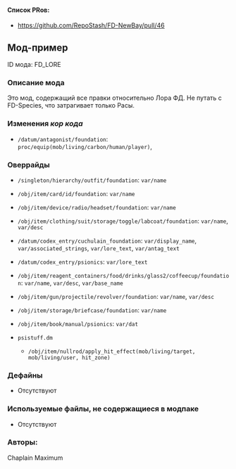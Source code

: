 
#### Список PRов:

- https://github.com/RepoStash/FD-NewBay/pull/46
<!--
  Ссылки на PRы, связанные с модом:
  - Создание
  - Большие изменения
-->

<!-- Название мода. Не важно на русском или на английском. -->
## Мод-пример

ID мода: FD_LORE
<!--
  Название модпака прописными буквами, СОЕДИНЁННЫМИ_ПОДЧЁРКИВАНИЕМ,
  которое ты будешь использовать для обозначения файлов.
-->

### Описание мода

Это мод, содержащий все правки относительно Лора ФД. Не путать с FD-Species, что затрагивает только Расы.
<!--
  Что он делает, что добавляет: что, куда, зачем и почему - всё здесь.
  А также любая полезная информация.
-->

### Изменения *кор кода*

- `/datum/antagonist/foundation`: `proc/equip(mob/living/carbon/human/player)`,
<!--
  Если вы редактировали какие-либо процедуры или переменные в кор коде,
  они должны быть указаны здесь.
  Нужно указать и файл, и процедуры/переменные.

  Изменений нет - напиши "Отсутствуют"
-->

### Оверрайды

- `/singleton/hierarchy/outfit/foundation`: `var/name`
- `/obj/item/card/id/foundation`: `var/name`
- `/obj/item/device/radio/headset/foundation`: `var/name`
- `/obj/item/clothing/suit/storage/toggle/labcoat/foundation`: `var/name`, `var/desc`
- `/datum/codex_entry/cuchulain_foundation`: `var/display_name`, `var/associated_strings`, `var/lore_text`, `var/antag_text`
- `/datum/codex_entry/psionics`: `var/lore_text`
- `/obj/item/reagent_containers/food/drinks/glass2/coffeecup/foundation`: `var/name`, `var/desc`, `var/base_name`
- `/obj/item/gun/projectile/revolver/foundation`: `var/name`, `var/desc`
- `/obj/item/storage/briefcase/foundation`: `var/name`
- `/obj/item/book/manual/psionics`: `var/dat`

- `psistuff.dm`
  - `/obj/item/nullrod/apply_hit_effect(mob/living/target, mob/living/user, hit_zone)`
<!--
  Если ты добавлял новый модульный оверрайд, его нужно указать здесь.
  Здесь указываются оверрайды в твоём моде и папке `_master_files`

  Изменений нет - напиши "Отсутствуют"
-->

### Дефайны

- Отсутствуют
<!--
  Если требовалось добавить какие-либо дефайны, укажи файлы,
  в которые ты их добавил, а также перечисли имена.
  И то же самое, если ты используешь дефайны, определённые другим модом.

  Не используешь - напиши "Отсутствуют"
-->

### Используемые файлы, не содержащиеся в модпаке

- Отсутствуют
<!--
  Будь то немодульный файл или модульный файл, который не содержится в папке,
  принадлежащей этому конкретному моду, он должен быть упомянут здесь.
  Хорошими примерами являются иконки или звуки, которые используются одновременно
  несколькими модулями, или что-либо подобное.
-->

### Авторы:

Chaplain Maximum
<!--
  Здесь находится твой никнейм
  Если работал совместно - никнеймы тех, кто помогал.
  В случае порта чего-либо должна быть ссылка на источник.
-->

